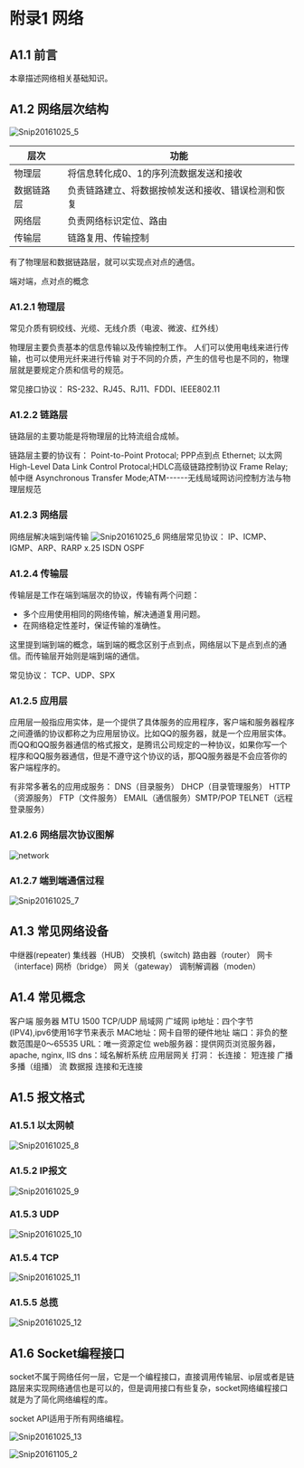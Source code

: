 # 附录1 网络

## A1.1 前言
本章描述网络相关基础知识。

## A1.2 网络层次结构

![Snip20161025_5](/assets/Snip20161025_5.png)

|层次|功能|
|-|-|
|物理层|将信息转化成0、1的序列流数据发送和接收|
|数据链路层|负责链路建立、将数据按帧发送和接收、错误检测和恢复|
|网络层|负责网络标识定位、路由|
|传输层|链路复用、传输控制|

有了物理层和数据链路层，就可以实现点对点的通信。

端对端，点对点的概念

### A1.2.1 物理层
常见介质有铜绞线、光缆、无线介质（电波、微波、红外线）

物理层主要负责基本的信息传输以及传输控制工作。
人们可以使用电线来进行传输，也可以使用光纤来进行传输
对于不同的介质，产生的信号也是不同的，物理层就是要规定介质和信号的规范。

常见接口协议：
RS-232、RJ45、RJ11、FDDI、IEEE802.11

### A1.2.2 链路层
链路层的主要功能是将物理层的比特流组合成帧。

链路层主要的协议有：
Point-to-Point Protocal; PPP点到点
Ethernet; 以太网
High-Level Data Link Control Protocal;HDLC高级链路控制协议
Frame Relay; 帧中继
Asynchronous Transfer Mode;ATM------无线局域网访问控制方法与物理层规范

### A1.2.3 网络层
网络层解决端到端传输
![Snip20161025_6](/assets/Snip20161025_6.png)
网络层常见协议：
IP、ICMP、IGMP、ARP、RARP
x.25
ISDN
OSPF

### A1.2.4 传输层
传输层是工作在端到端层次的协议，传输有两个问题：
- 多个应用使用相同的网络传输，解决通道复用问题。
- 在网络稳定性差时，保证传输的准确性。

这里提到端到端的概念，端到端的概念区别于点到点，网络层以下是点到点的通信。而传输层开始则是端到端的通信。

常见协议：
TCP、UDP、SPX

### A1.2.5 应用层
应用层一般指应用实体，是一个提供了具体服务的应用程序，客户端和服务器程序之间遵循的协议都称之为应用层协议。比如QQ的服务器，就是一个应用层实体。而QQ和QQ服务器通信的格式报文，是腾讯公司规定的一种协议，如果你写一个程序和QQ服务器通信，但是不遵守这个协议的话，那QQ服务器是不会应答你的客户端程序的。

有非常多著名的应用成服务：
DNS（目录服务）
DHCP（目录管理服务）
HTTP（资源服务）
FTP（文件服务）
EMAIL（通信服务）SMTP/POP
TELNET（远程登录服务）

### A1.2.6 网络层次协议图解
![network](/assets/network.jpg)

### A1.2.7 端到端通信过程
![Snip20161025_7](/assets/Snip20161025_7.png)

## A1.3 常见网络设备
中继器(repeater)
集线器（HUB）
交换机（switch)
路由器（router）
网卡（interface)
网桥（bridge）
网关（gateway）
调制解调器（moden）

## A1.4 常见概念
客户端
服务器
MTU 1500
TCP/UDP
局域网
广域网
ip地址：四个字节(IPV4),ipv6使用16字节来表示
MAC地址：网卡自带的硬件地址
端口：非负的整数范围是0～65535
URL：唯一资源定位
web服务器：提供网页浏览服务器，apache, nginx, IIS
dns：域名解析系统
应用层网关
打洞：
长连接：
短连接
广播
多播（组播）
流
数据报
连接和无连接

## A1.5 报文格式
### A1.5.1 以太网帧
![Snip20161025_8](/assets/Snip20161025_8.png)

### A1.5.2 IP报文
![Snip20161025_9](/assets/Snip20161025_9.png)

### A1.5.3 UDP
![Snip20161025_10](/assets/Snip20161025_10.png)

### A1.5.4 TCP
![Snip20161025_11](/assets/Snip20161025_11.png)

### A1.5.5 总揽
![Snip20161025_12](/assets/Snip20161025_12.png)

## A1.6 Socket编程接口
socket不属于网络任何一层，它是一个编程接口，直接调用传输层、ip层或者是链路层来实现网络通信也是可以的，但是调用接口有些复杂，socket网络编程接口就是为了简化网络编程的库。

socket API适用于所有网络编程。

![Snip20161025_13](/assets/Snip20161025_13.png)

![Snip20161105_2](/assets/Snip20161105_2.png)
